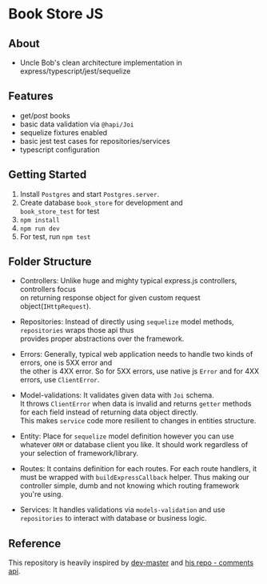 # Book Store JS

## About

- Uncle Bob's clean architecture implementation in express/typescript/jest/sequelize

## Features

- get/post books
- basic data validation via `@hapi/Joi`
- sequelize fixtures enabled
- basic jest test cases for repositories/services
- typescript configuration

## Getting Started

1. Install `Postgres` and start `Postgres.server`.
2. Create database `book_store` for development and \
  `book_store_test` for test
3. `npm install`
4. `npm run dev`
5. For test, run `npm test`

## Folder Structure

- Controllers:
  Unlike huge and mighty typical express.js controllers, controllers focus \
  on returning response object for given custom request object(`IHttpRequest`).

- Repositories:
  Instead of directly using `sequelize` model methods, `repositories` wraps those api thus \
  provides proper abstractions over the framework.

- Errors:
  Generally, typical web application needs to handle two kinds of errors, one is 5XX error and \
  the other is 4XX error. So for 5XX errors, use native js `Error` and for 4XX errors, use `ClientError`.

- Model-validations:
  It validates given data with `Joi` schema.\
  It throws `ClientError` when data is invalid and returns `getter` methods for each field instead of returning data object directly.\
  This makes `service` code more resilient to changes in entities structure.

- Entity:
  Place for `sequelize` model definition however you can use whatever `ORM` or database client you like.
  It should work regardless of your selection of framework/library.

- Routes:
  It contains definition for each routes. For each route handlers, it must be wrapped with `buildExpressCallback` helper.
  Thus making our controller simple, dumb and not knowing which routing framework you're using.

- Services:
  It handles validations via `models-validation` and use `repositories` to interact with database or business logic.

## Reference

This repository is heavily inspired by [dev-master](https://github.com/dev-mastery) and [his repo - comments api](https://github.com/dev-mastery/comments-api).